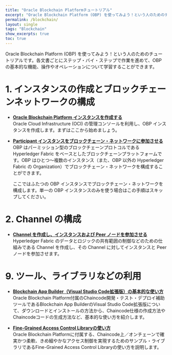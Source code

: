 ```yaml
---
title: "Oracle Blockchain Platformチュートリアル"
excerpt: "Oracle Blockchain Platform (OBP) を使ってみよう！という人のためのチュートリアルです。各文書ごとにステップ・バイ・ステップで作業を進めて、OBP の基本的な機能、操作やオペレーションについて学習することができます。"
permalink: /blockchain/
layout: single
tags: "Blockchain"
show_excerpts: true
toc: true
---
```


Oracle Blockchain Platform (OBP) を使ってみよう！という人のためのチュートリアルです。各文書ごとにステップ・バイ・ステップで作業を進めて、OBP の基本的な機能、操作やオペレーションについて学習することができます。

# 1. インスタンスの作成とブロックチェーンネットワークの構成

- **[Oracle Blockchain Platform インスタンスを作成する](/ocitutorials/blockchain/01_1_create_instance/)**  
  Oracle Cloud Infrastructure (OCI) の管理コンソールを利用し、OBP インスタンスを作成します。まずはここから始めましょう。

- **[Participant インスタンスをブロックチェーン・ネットワークに参加させる](/ocitutorials/blockchain/01_2_join_participant/)**  
  OBP はパーミッション型のブロックチェーンプロトコルである Hyperledger Fabric をベースとしたブロックチェーンプラットフォームです。OBP はひとつ～複数のインスタンス（また、OBP 以外の Hyperledger Fabric の Organization）でブロックチェーン・ネットワークを構成することができます。

  ここではふたつの OBP インスタンスでブロックチェーン・ネットワークを構成します。単一の OBP インスタンスのみを使う場合はこの手順はスキップしてください。

# 2. Channel の構成

- **[Channel を作成し、インスタンスおよび Peer ノードを参加させる](/ocitutorials/blockchain/02_1_create_channel/)**  
  Hyperledger Fabric のデータとロジックの共有範囲の制御などのための仕組みである Channel を作成し、その Channel に対してインスタンスと Peer ノードを参加させます。

# 9. ツール、ライブラリなどの利用

- **[Blockchain App Builder（Visual Studio Code拡張版）の基本的な使い方](/ocitutorials/blockchain/91_1_app_builder_vsc_start/)**  
  Oracle Blockchain Platform付属のChaincode開発・テスト・デプロイ補助ツールであるBlockchain App BuilderのVisual Studio Code拡張版について、ダウンロードとインストールの方法から、Chaincode仕様の作成方法やChaincodeコードの生成方法など、基本的な使い方を紹介します。

- **[Fine-Grained Access Control Libraryの使い方](/ocitutorials/blockchain/92_1_fine_grained_ACL/)**  
  Oracle Blockchain Platformに付属する、Chaincode上／オンチェーンで確実かつ柔軟、きめ細やかなアクセス制御を実現するためのサンプル・ライブラリであるFine-Grained Access Control Libraryの使い方を説明します。

<br />
